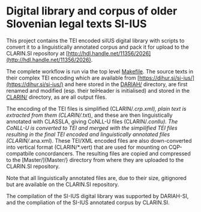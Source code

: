 # Digital library and corpus of older Slovenian legal texts SI-IUS

This project contains the TEI encoded siIUS digital library with scripts to
convert it to a linguistically annotated corpus and pack it for upload to the
CLARIN.SI repository at [http://hdl.handle.net/11356/2026](http://hdl.handle.net/11356/2026).

The complete workflow is run via the top level [Makefile](Makefile).
The source texts in their complex TEI encoding which are available from
[https://dihur.si/si-ius/](https://dihur.si/si-ius/) and here stored in the
[DARIAH/](DARIAH/) directory, are first renamed and modified (esp. their teiHeader is initialised)
and stored in the [CLARIN/](CLARIN/) directory, as are all output files.

The encoding of the TEI files is simplified (CLARIN/*.crp.xml),
plain text is extracted from them (CLARIN/*.txt),
and these are then linguistically annotated with CLASSLA, giving CoNLL-U files (CLARIN/*.conllu).
The CoNLL-U is converted to TEI and merged with the simpilified TEI files 
resulting in the final TEI encoded and linguistically annotated files (CLARIN/*.ana.xml).
These TEI/XML encoded files are also down-converted into vertical format (CLARIN/*.vert)
that are used for mounting on CQP-compatbile concordancers.
The resulting files are copied and compressed to the [Master/]{Master/} directory from where
they are uploaded to the CLARIN.SI repository.

Note that all linguistically annotated files are, due to their size, gitignored but are
available on the CLARIN.SI repository.

The compilation of the SI-IUS digital library was supported by DARIAH-SI,
and the compliation of the SI-IUS annotated corpus by CLARIN.SI.
